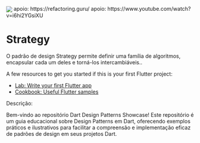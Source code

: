<img align="center" src="https://refactoring.guru/images/patterns/content/strategy/strategy.png">
apoio: https://refactoring.guru/
apoio: https://www.youtube.com/watch?v=i6hi2YGsiXU

# Strategy

O padrão de design Strategy permite definir uma família de algoritmos, encapsular cada um deles e torná-los intercambiáveis..

A few resources to get you started if this is your first Flutter project:

- [Lab: Write your first Flutter app](https://docs.flutter.dev/get-started/codelab)
- [Cookbook: Useful Flutter samples](https://docs.flutter.dev/cookbook)

Descrição:

Bem-vindo ao repositório Dart Design Patterns Showcase! Este repositório é um guia educacional sobre Design Patterns em Dart, oferecendo exemplos práticos e ilustrativos para facilitar a compreensão e implementação eficaz de padrões de design em seus projetos Dart.